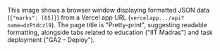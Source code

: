 This image shows a browser window displaying formatted JSON data (`{"marks": [65]}`) from a Vercel app URL (`vercelapp.../api?name=dzPtdczl9`). The page title is "Pretty-print", suggesting readable formatting, alongside tabs related to education ("IIT Madras") and task deployment ("GA2 - Deploy").